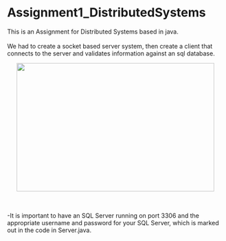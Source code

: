 # Assignment1_DistributedSystems

This is an Assignment for Distributed Systems based in java.
<br/><br/>
We had to create a socket based server system, then create a client that connects to the server and validates information against
an sql database.
<p align="center">
  <img width="460" height="300" src="https://dataintegration.info/wp-content/uploads/2021/06/60586-developer-isometric-people-working-with-technology.gif">
</p>
<br/><br/>
-It is important to have an SQL Server running on port 3306 and the appropriate username and password for your SQL Server, which is marked out in the code
in Server.java.
